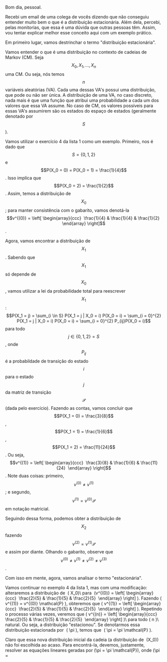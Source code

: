 Bom dia, pessoal. 

Recebi um email de uma colega de vocês dizendo que não conseguiu entender muito bem o que é a distribuição estacionária. Além dela, percebi, pelas monitorias, que essa é uma dúvida que outras pessoas têm. Assim, vou tentar explicar melhor esse conceito aqui com um exemplo prático.

Em primeiro lugar, vamos destrinchar o termo "distribuição estacionária".

Vamos entender o que é uma distribuição no contexto de cadeias de Markov (CM). Seja $$X_0,X_1,\dots,X_n$$ uma CM. Ou seja, nós temos $$n$$ variáveis aleatórias (VA). Cada uma dessas VA's possui uma distribuição, que pode ou não ser única. A distribuição de uma VA, no caso discreto, nada mais é que uma função que atribui uma probabilidade a cada um dos valores que essa VA assume. No caso de CM, os valores possíveis para essas VA's assumirem são os estados do espaço de estados (geralmente denotado por $$S$$ ).  

Vamos utilizar o exercício 4 da lista 1 como um exemplo. Primeiro, nos é dado que  $$S = \{0, 1, 2\}$$ e  $$P(X_0 = 0) = P(X_0 = 1) = \frac{1}{4}$$. Isso implica que  $$P(X_0 = 2) = \frac{1}{2}$$. Assim, temos a distribuição de  $$X_0$$; para manter consistência com o gabarito, vamos denotá-la  $$v^{(0)} = \left[ \begin{array}{ccc}  \frac{1}{4} & \frac{1}{4} & \frac{1}{2}  \end{array} \right]$$.

Agora, vamos encontrar a distribuição de  $$X_1$$. Sabendo que  $$X_1$$ só depende de  $$X_0$$, vamos utilizar a lei da probabilidade total para reescrever  $$X_1$$:  $$P(X_1 = j) = \sum_{i \in S} P(X_1 = j | X_0 = i) P(X_0 = i) = \sum_{i = 0}^{2} P(X_1 = j | X_0 = i) P(X_0 = i) = \sum_{i = 0}^{2} P_{ij}P(X_0 = i)$$ para todo $$j \in \{0, 1, 2 \} = S$$, onde  $$P_{ij}$$ é a probabildade de transição do estado  $$i$$ para o estado  $$j$$ da matriz de transição  $$\mathcal{P}$$ (dada pelo exercício). Fazendo as contas, vamos concluir que  $$P(X_1 = 0) = \frac{3}{8}$$,  $$P(X_1 = 1) = \frac{1}{6}$$,  $$P(X_1 = 2) = \frac{11}{24}$$. Ou seja, $$v^{(1)} = \left[ \begin{array}{ccc}  \frac{3}{8} & \frac{1}{6} & \frac{11}{24}  \end{array} \right]$$. Note duas coisas: primeiro,  $$v^{(0)} \neq  v^{(1)}$$; e segundo, $$v^{(1)} = v^{(0)} \mathcal{P}$$ em notação matricial.

Seguindo dessa forma, podemos obter a distribuição de  $$X_2$$ fazendo $$v^{(2)} = v^{(1)} \mathcal{P}$$ e assim por diante. Olhando o gabarito, observe que $$v^{(0)} \neq  v^{(1)} \neq v^{(2)} \neq v^{(3)}$$.

Com isso em mente, agora, vamos analisar o termo "estacionária".

Vamos continuar no exemplo 4 da lista 1, mas com uma modificação: alteraremos a distribuição de  \( X_0)\ para  \(v^{(0)} = \left[ \begin{array}{ccc}  \frac{2}{5} & \frac{1}{5} & \frac{2}{5}  \end{array} \right] )\. Fazendo \( v^{(1)} = v^{(0)} \mathcal{P} )\, obteremos que \( v^{(1)} = \left[ \begin{array}{ccc}  \frac{2}{5} & \frac{1}{5} & \frac{2}{5}  \end{array} \right] )\. Repetindo o processo várias vezes, veremos que \( v^{(n)} = \left[ \begin{array}{ccc}  \frac{2}{5} & \frac{1}{5} & \frac{2}{5}  \end{array} \right] )\ para todo \( n )\ natural. Ou seja, a distribuição "estacionou". Se denotarmos essa distribuição estacionada por  \( \pi )\, temos que  \( \pi = \pi \mathcal{P} )\.

Claro que essa nova distribuição inicial da cadeia (a distribuição de  \(X_0)\) não foi escolhida ao acaso. Para encontrá-la, devemos, justamente, resolver as equações lineares geradas por \(\pi = \pi \mathcal{P})\, onde \(\pi =